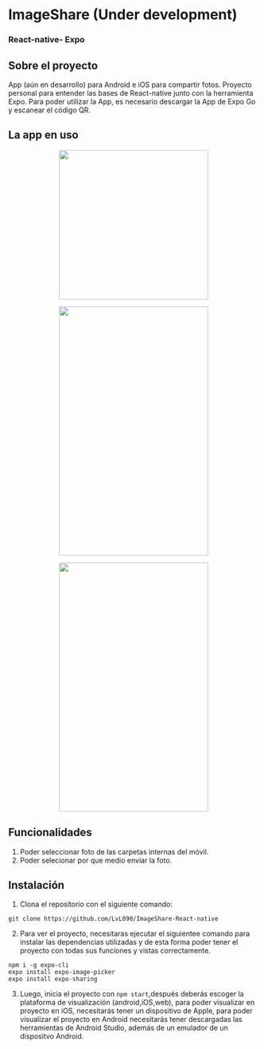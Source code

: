 # ImageShare (Under development)
### React-native- Expo

## Sobre el proyecto
App (aún en desarrollo) para Android e iOS para compartir fotos. Proyecto personal para entender las bases de React-native junto con la herramienta Expo.
Para poder utilizar la App, es necesario descargar la App de Expo Go y escanear el código QR.

## La app en uso

<p align="center">
  <img width="300" height="300" src="https://user-images.githubusercontent.com/99020950/182889906-232804dc-de81-4f2a-933c-54887139b22c.png">
</p>
<p align="center">
  <img width="300" height="500" src="https://user-images.githubusercontent.com/99020950/182877167-7bd8a67c-8ef7-4984-877b-512cd9d6c594.png">
</p>
<p align="center">
  <img width="300" height="500" src="https://user-images.githubusercontent.com/99020950/182877169-1ba77e13-4fc9-4880-a1a8-c2bf9180dbb1.png">
</p>



## Funcionalidades
1. Poder seleccionar foto de las carpetas internas del móvil.
2. Poder selecionar por que medio enviar la foto.


## Instalación

1. Clona el repositorio con el siguiente comando: 
```
git clone https://github.com/LvL090/ImageShare-React-native
```

2. Para ver el proyecto, necesitaras ejecutar el siguientee comando para instalar las dependencias utilizadas y de esta forma poder tener el proyecto con todas sus funciones y vistas correctamente.

```
npm i -g expo-cli
expo install expo-image-picker
expo install expo-sharing
```

3. Luego, inicia el proyecto con `npm start`,después deberás escoger la plataforma de visualización (android,iOS,web), para poder visualizar en proyecto en iOS, necesitarás tener un dispositivo de Apple,
para poder visualizar el proyecto en Android necesitarás tener descargadas las herramientas de Android Studio,
además de un emulador de un dispositvo Android.
